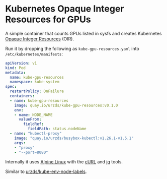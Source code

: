 # Kubernetes Opaque Integer Resources for GPUs

A simple container that counts GPUs listed in sysfs and creates Kubernetes [Opaque Integer Resources](https://kubernetes.io/docs/concepts/configuration/manage-compute-resources-container/#opaque-integer-resources-alpha-feature) (OIR).

Run it by dropping the following as `kube-gpu-resources.yaml` into `/etc/kubernetes/manifests`:

```yaml
apiVersion: v1
kind: Pod
metadata:
  name: kube-gpu-resources
  namespace: kube-system
spec:
  restartPolicy: OnFailure
  containers:
  - name: kube-gpu-resources
    image: quay.io/urzds/kube-gpu-resources:v0.1.0
    env:
    - name: NODE_NAME
      valueFrom:
        fieldRef:
          fieldPath: status.nodeName
  - name: "kubectl-proxy"
    image: "quay.io/urzds/busybox-kubectl:v1.26.1-v1.5.1"
    args:
    - "proxy"
    - "--port=8080"
```

Internally it uses [Alpine Linux](http://alpinelinux.org/) with the [cURL](https://curl.haxx.se/) and [jq](https://stedolan.github.io/jq/) tools.

Similar to [urzds/kube-env-node-labels](https://github.com/urzds/kube-env-node-labels).
